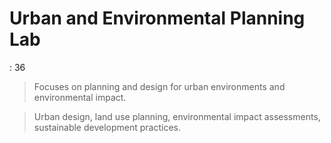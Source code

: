 # Urban and Environmental Planning Lab

: 36

> Focuses on planning and design for urban environments and environmental impact.
> 

> Urban design, land use planning, environmental impact assessments, sustainable development practices.
>